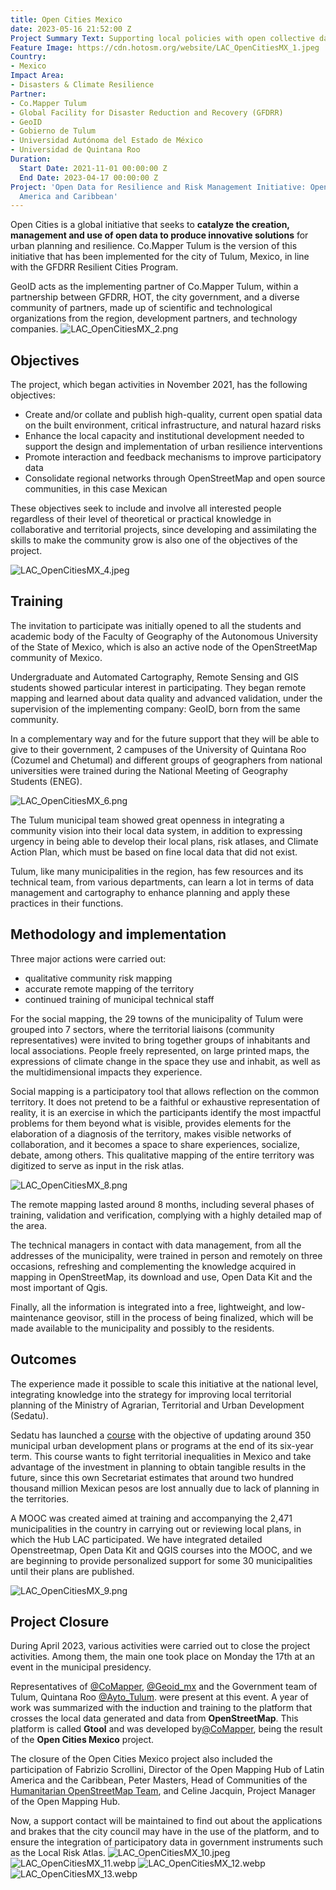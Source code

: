 ```yaml
---
title: Open Cities Mexico
date: 2023-05-16 21:52:00 Z
Project Summary Text: Supporting local policies with open collective data
Feature Image: https://cdn.hotosm.org/website/LAC_OpenCitiesMX_1.jpeg
Country:
- Mexico
Impact Area:
- Disasters & Climate Resilience
Partner:
- Co.Mapper Tulum
- Global Facility for Disaster Reduction and Recovery (GFDRR)
- GeoID
- Gobierno de Tulum
- Universidad Autónoma del Estado de México
- Universidad de Quintana Roo
Duration:
  Start Date: 2021-11-01 00:00:00 Z
  End Date: 2023-04-17 00:00:00 Z
Project: 'Open Data for Resilience and Risk Management Initiative: Open Cities Latin
  America and Caribbean'
---
```


Open Cities is a global initiative that seeks to **catalyze the creation, management and use of open data to produce innovative solutions** for urban planning and resilience.
Co.Mapper Tulum is the version of this initiative that has been implemented for the city of Tulum, Mexico, in line with the GFDRR Resilient Cities Program.

GeoID acts as the implementing partner of Co.Mapper Tulum, within a partnership between GFDRR, HOT, the city government, and a diverse community of partners, made up of scientific and technological organizations from the region, development partners, and technology companies.
![LAC_OpenCitiesMX_2.png](https://cdn.hotosm.org/website/LAC_OpenCitiesMX_2.png)

## Objectives

The project, which began activities in November 2021, has the following objectives:

* Create and/or collate and publish high-quality, current open spatial data on the built environment, critical infrastructure, and natural hazard risks
* Enhance the local capacity and institutional development needed to support the design and implementation of urban resilience interventions
* Promote interaction and feedback mechanisms to improve participatory data
* Consolidate regional networks through OpenStreetMap and open source communities, in this case Mexican

These objectives seek to include and involve all interested people regardless of their level of theoretical or practical knowledge in collaborative and territorial projects, since developing and assimilating the skills to make the community grow is also one of the objectives of the project.
 
![LAC_OpenCitiesMX_4.jpeg](https://cdn.hotosm.org/website/LAC_OpenCitiesMX_4.jpeg)

## Training

The invitation to participate was initially opened to all the students and academic body of the Faculty of Geography of the Autonomous University of the State of Mexico, which is also an active node of the OpenStreetMap community of Mexico.

Undergraduate and Automated Cartography, Remote Sensing and GIS students showed particular interest in participating. They began remote mapping and learned about data quality and advanced validation, under the supervision of the implementing company: GeoID, born from the same community.

In a complementary way and for the future support that they will be able to give to their government, 2 campuses of the University of Quintana Roo (Cozumel and Chetumal) and different groups of geographers from national universities were trained during the National Meeting of Geography Students (ENEG).

![LAC_OpenCitiesMX_6.png](https://cdn.hotosm.org/website/LAC_OpenCitiesMX_6.png)

The Tulum municipal team showed great openness in integrating a community vision into their local data system, in addition to expressing urgency in being able to develop their local plans, risk atlases, and Climate Action Plan, which must be based on fine local data that did not exist.

Tulum, like many municipalities in the region, has few resources and its technical team, from various departments, can learn a lot in terms of data management and cartography to enhance planning and apply these practices in their functions.

## Methodology and implementation

Three major actions were carried out:

* qualitative community risk mapping
* accurate remote mapping of the territory
* continued training of municipal technical staff

For the social mapping, the 29 towns of the municipality of Tulum were grouped into 7 sectors, where the territorial liaisons (community representatives) were invited to bring together groups of inhabitants and local associations. People freely represented, on large printed maps, the expressions of climate change in the space they use and inhabit, as well as the multidimensional impacts they experience.

Social mapping is a participatory tool that allows reflection on the common territory. It does not pretend to be a faithful or exhaustive representation of reality, it is an exercise in which the participants identify the most impactful problems for them beyond what is visible, provides elements for the elaboration of a diagnosis of the territory, makes visible networks of collaboration, and it becomes a space to share experiences, socialize, debate, among others. This qualitative mapping of the entire territory was digitized to serve as input in the risk atlas.

![LAC_OpenCitiesMX_8.png](https://cdn.hotosm.org/website/LAC_OpenCitiesMX_8.png)

The remote mapping lasted around 8 months, including several phases of training, validation and verification, complying with a highly detailed map of the area.

The technical managers in contact with data management, from all the addresses of the municipality, were trained in person and remotely on three occasions, refreshing and complementing the knowledge acquired in mapping in OpenStreetMap, its download and use, Open Data Kit and the most important of Qgis.

Finally, all the information is integrated into a free, lightweight, and low-maintenance geovisor, still in the process of being finalized, which will be made available to the municipality and possibly to the residents.

## Outcomes

The experience made it possible to scale this initiative at the national level, integrating knowledge into the strategy for improving local territorial planning of the Ministry of Agrarian, Territorial and Urban Development (Sedatu).

Sedatu has launched a [course](https://www.gob.mx/sedatu/prensa/lanza-sedatu-curso-de-planeacion-territorial-para-gobiernos-municipales) with the objective of updating around 350 municipal urban development plans or programs at the end of its six-year term. This course wants to fight territorial inequalities in Mexico and take advantage of the investment in planning to obtain tangible results in the future, since this own Secretariat estimates that around two hundred thousand million Mexican pesos are lost annually due to lack of planning in the territories.

A MOOC was created aimed at training and accompanying the 2,471 municipalities in the country in carrying out or reviewing local plans, in which the Hub LAC participated. We have integrated detailed Openstreetmap, Open Data Kit and QGIS courses into the MOOC, and we are beginning to provide personalized support for some 30 municipalities until their plans are published.

![LAC_OpenCitiesMX_9.png](https://cdn.hotosm.org/website/LAC_OpenCitiesMX_9.png)

## Project Closure

During April 2023, various activities were carried out to close the project activities. Among them, the main one took place on Monday the 17th at an event in the municipal presidency.

Representatives of [@CoMapper](https://twitter.com/CoMapper), [@Geoid_mx](https://twitter.com/Geoid_mx) and the Government team of Tulum, Quintana Roo [@Ayto_Tulum](@Ayto_Tulum). were present at this event. A year of work was summarized with the induction and training to the platform that crosses the local data generated and data from **OpenStreetMap**. This platform is called **Gtool** and was developed by[@CoMapper](https://twitter.com/CoMapper), being the result of the **Open Cities Mexico** project.

The closure of the Open Cities Mexico project also included the participation of Fabrizio Scrollini, Director of the Open Mapping Hub of Latin America and the Caribbean, Peter Masters, Head of Communities of the [Humanitarian OpenStreetMap Team](https://hotosm.org/), and Celine Jacquin, Project Manager of the Open Mapping Hub.

Now, a support contact will be maintained to find out about the applications and brakes that the city council may have in the use of the platform, and to ensure the integration of participatory data in government instruments such as the Local Risk Atlas.
![LAC_OpenCitiesMX_10.jpeg](https://cdn.hotosm.org/website/LAC_OpenCitiesMX_10.jpeg)
![LAC_OpenCitiesMX_11.webp](https://cdn.hotosm.org/website/LAC_OpenCitiesMX_11.webp)
![LAC_OpenCitiesMX_12.webp](https://cdn.hotosm.org/website/LAC_OpenCitiesMX_12.webp)
![LAC_OpenCitiesMX_13.webp](https://cdn.hotosm.org/website/LAC_OpenCitiesMX_13.webp)
